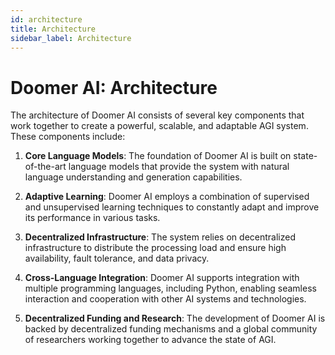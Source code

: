 ```yaml
---
id: architecture
title: Architecture
sidebar_label: Architecture
---
```


Doomer AI: Architecture
=======================

The architecture of Doomer AI consists of several key components that work together to create a powerful, scalable, and adaptable AGI system. These components include:

1. **Core Language Models**: The foundation of Doomer AI is built on state-of-the-art language models that provide the system with natural language understanding and generation capabilities.

2. **Adaptive Learning**: Doomer AI employs a combination of supervised and unsupervised learning techniques to constantly adapt and improve its performance in various tasks.

3. **Decentralized Infrastructure**: The system relies on decentralized infrastructure to distribute the processing load and ensure high availability, fault tolerance, and data privacy.

4. **Cross-Language Integration**: Doomer AI supports integration with multiple programming languages, including Python, enabling seamless interaction and cooperation with other AI systems and technologies.

5. **Decentralized Funding and Research**: The development of Doomer AI is backed by decentralized funding mechanisms and a global community of researchers working together to advance the state of AGI.
